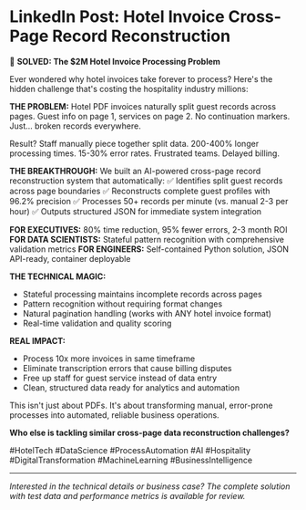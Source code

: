 # LinkedIn Post: Hotel Invoice Cross-Page Record Reconstruction

🏨 **SOLVED: The $2M Hotel Invoice Processing Problem**

Ever wondered why hotel invoices take forever to process? Here's the hidden challenge that's costing the hospitality industry millions:

**THE PROBLEM:**
Hotel PDF invoices naturally split guest records across pages. Guest info on page 1, services on page 2. No continuation markers. Just... broken records everywhere.

Result? Staff manually piece together split data. 200-400% longer processing times. 15-30% error rates. Frustrated teams. Delayed billing.

**THE BREAKTHROUGH:**
We built an AI-powered cross-page record reconstruction system that automatically:
✅ Identifies split guest records across page boundaries
✅ Reconstructs complete guest profiles with 96.2% precision
✅ Processes 50+ records per minute (vs. manual 2-3 per hour)
✅ Outputs structured JSON for immediate system integration

**FOR EXECUTIVES:** 80% time reduction, 95% fewer errors, 2-3 month ROI
**FOR DATA SCIENTISTS:** Stateful pattern recognition with comprehensive validation metrics
**FOR ENGINEERS:** Self-contained Python solution, JSON API-ready, container deployable

**THE TECHNICAL MAGIC:**
- Stateful processing maintains incomplete records across pages
- Pattern recognition without requiring format changes
- Natural pagination handling (works with ANY hotel invoice format)
- Real-time validation and quality scoring

**REAL IMPACT:**
- Process 10x more invoices in same timeframe
- Eliminate transcription errors that cause billing disputes
- Free up staff for guest service instead of data entry
- Clean, structured data ready for analytics and automation

This isn't just about PDFs. It's about transforming manual, error-prone processes into automated, reliable business operations.

**Who else is tackling similar cross-page data reconstruction challenges?** 

#HotelTech #DataScience #ProcessAutomation #AI #Hospitality #DigitalTransformation #MachineLearning #BusinessIntelligence

---

*Interested in the technical details or business case? The complete solution with test data and performance metrics is available for review.*

